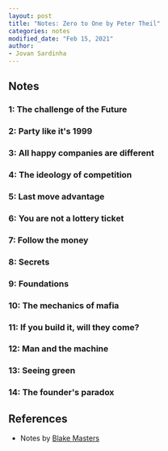 ```yaml
---
layout: post
title: "Notes: Zero to One by Peter Theil"
categories: notes
modified_date: "Feb 15, 2021"
author:
- Jovan Sardinha
---
```


## Notes

### 1: The challenge of the Future

### 2: Party like it's 1999

### 3: All happy companies are different

### 4: The ideology of competition

### 5: Last move advantage

### 6: You are not a lottery ticket

### 7: Follow the money

### 8: Secrets

### 9: Foundations

### 10: The mechanics of mafia

### 11: If you build it, will they come?

### 12: Man and the machine

### 13: Seeing green

### 14: The founder's paradox


## References

* Notes by [Blake Masters](https://blakemasters.com/peter-thiels-cs183-startup)


